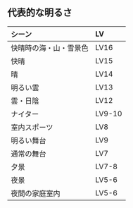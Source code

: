 
## 代表的な明るさ

| シーン | LV |
|:---|:---|
| 快晴時の海・山・雪景色 | LV16 |
| 快晴 | LV15 |
| 晴 | LV14 |
| 明るい雲 | LV13 |
| 雲・日陰 | LV12 |
| ナイター | LV9-10 |
| 室内スポーツ | LV8 |
| 明るい舞台 | LV9 |
| 通常の舞台 | LV7 |
| 夕景 | LV7-8 |
| 夜景 | LV5-6 |
| 夜間の家庭室内 | LV5-6 |
